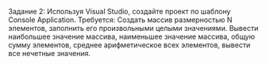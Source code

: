 Задание 2:
    Используя Visual Studio, создайте проект по шаблону Console Application.
    Требуется:
    Создать массив размерностью N элементов, заполнить его произвольными целыми значениями.
    Вывести наибольшее значение массива, наименьшее значение массива, общую сумму элементов, 
    среднее арифметическое всех элементов, вывести все нечетные значения.
